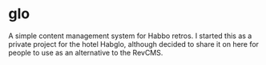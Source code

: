 # glo
A simple content management system for Habbo retros. I started this as a private project for the hotel Habglo, although decided to share it on here for people to use as an alternative to the RevCMS.

